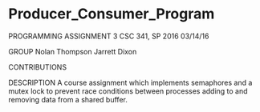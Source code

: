 # Producer_Consumer_Program
PROGRAMMING ASSIGNMENT 3
CSC 341, SP 2016
03/14/16

GROUP
	Nolan Thompson
	Jarrett Dixon

CONTRIBUTIONS


DESCRIPTION
	A course assignment which implements semaphores and a mutex lock to
	prevent race conditions between processes adding to and removing 
	data from a shared buffer.
